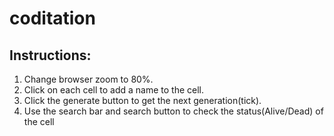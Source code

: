 # coditation

## Instructions:
1. Change browser zoom to 80%.
2. Click on each cell to add a name to the cell.
3. Click the generate button to get the next generation(tick).
4. Use the search bar and search button to check the status(Alive/Dead) of the cell
